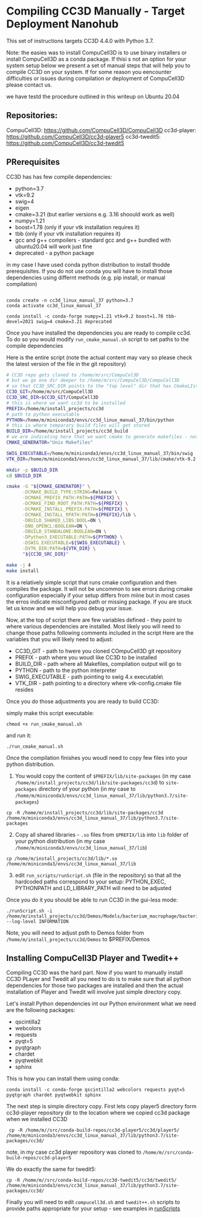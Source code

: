 # Compiling CC3D Manually - Target Deployment Nanohub

This set of instructions targets CC3D 4.4.0 with Python 3.7. 

Note: the easies was to install CompuCell3D is to use binary installers or install CompuCell3D
as a conda package. If thisi s not an option for your system setup below we present a set of manual steps that will help you to compile CC3D on your system. If for some reason you eencounter difficulties
or issues during compilation or deployment of CompuCell3D please contact us.

we have testd the procedure outlined in this writeup on Ubuntu 20.04

## Repositories:

CompuCell3D: https://github.com/CompuCell3D/CompuCell3D
cc3d-player: https://github.com/CompuCell3D/cc3d-player5
cc3d-twedit5: https://github.com/CompuCell3D/cc3d-twedit5

## PRerequisites

CC3D has has few compile dependencies:

- python=3.7
- vtk=9.2
- swig=4
- eigen
- cmake=3.21 (but earlier versions e.g. 3.16 shoould work as well)
- numpy=1.21
- boost=1.78 (only if your vtk installation requires it)
- tbb (only if your vtk installation requires it)
- gcc and g++ compoilers - standard gcc and g++ bundled with ubuntu20.04 will work just fine
- deprecated - a python package

in my case I have used conda python distribution to install thodde prerequisites. If you do not use conda you will have to install those dependencies using differnt methods (e.g. pip install, or manual compilation)  


```commandline

conda create -n cc3d_linux_manual_37 python=3.7
conda activate cc3d_linux_manual_37

conda install -c conda-forge numpy=1.21 vtk=9.2 boost=1.78 tbb-devel=2021 swig=4 cmake=3.21 deprecated   
```

Once you have installed the dependencies you are ready to compile cc3d. To do so you would modify 
`run_cmake_manual.sh` script to set paths to the compile dependencies

Here is the entire script (note the actual content may vary so please check the latest version of the file in the git repository)

```bash
# CC3D repo gets cloned to /home/m/src/CompuCel3D
# but we go one dir deeper to /home/m/src/CompuCel3D/CompuCell3D
# so that CC3D_SRC_DIR points to the "top level" dir that has CmakeLIsts.txt  
CC3D_GIT=/home/m/src/CompuCell3D
CC3D_SRC_DIR=$CC3D_GIT/CompuCell3D
# this is where we want cc3d to be installed
PREFIX=/home/m/install_projects/cc3d
# path to python executable
PYTHON=/home/m/miniconda3/envs/cc3d_linux_manual_37/bin/python
# this is where temporary build files will get stored
BUILD_DIR=/home/m/install_projects/cc3d_build
# we are indicating here that we want cmake to generate makefiles - note you may use different cmake generators
CMAKE_GENERATOR="Unix Makefiles"

SWIG_EXECUTABLE=/home/m/miniconda3/envs/cc3d_linux_manual_37/bin/swig
VTK_DIR=/home/m/miniconda3/envs/cc3d_linux_manual_37/lib/cmake/vtk-9.2

mkdir -p $BUILD_DIR
cd $BUILD_DIR

cmake -G "${CMAKE_GENERATOR}" \
      -DCMAKE_BUILD_TYPE:STRING=Release \
      -DCMAKE_PREFIX_PATH:PATH=${PREFIX} \
      -DCMAKE_FIND_ROOT_PATH:PATH=${PREFIX} \
      -DCMAKE_INSTALL_PREFIX:PATH=${PREFIX} \
      -DCMAKE_INSTALL_RPATH:PATH=${PREFIX}/lib \
      -DBUILD_SHARED_LIBS:BOOL=ON \
      -DNO_OPENCL:BOOLEAN=ON \
      -DBUILD_STANDALONE:BOOLEAN=ON \
      -DPython3_EXECUTABLE:PATH=${PYTHON} \
      -DSWIG_EXECUTABLE=${SWIG_EXECUTABLE} \
      -DVTK_DIR:PATH=${VTK_DIR} \
      "${CC3D_SRC_DIR}"

make -j 4
make install
```

It is a relatively simple script that runs cmake configuration and then compiles the package. 
It will not be uncommon to see errors during cmake configuration especially if your setup differs from miine but in most cases the erros indicate misconfigured path or missing package. If you are stuck let us know and we will help you debug your issue. 

Now, at the top of script there are few variables defined - they point to where various dependencies are installed. Most likely you will need to change those paths following comments included in the script
Here are the variables that you will likely need to adjust:

- CC3D_GIT - path to hwere you cloned COmpuCell3D git repository
- PREFIX - path where you woudl like CC3D to be installed
- BUILD_DIR - path where all Makefiles, compilation output will go to 
- PYTHON - path to the python interpreter
- SWIG_EXECUTABLE -  path pointing to swig 4.x executable\
- VTK_DIR - path pointing to a directory where vtk-config.cmake file resides

Once you do those adjustments you are ready to build CC3D:

simply make this script executable:

```comandline
chmod +x run_cmake_manual.sh
```

and run it:

```
./run_cmake_manual.sh
```


Once the compilation finishes you woudl need to copy few files into your python distribution. 

1. You would copy the content of `$PREFIX/lib/site-packages` (in my case `/home/m/install_projects/cc3d/lib/site-packages/cc3d`) to `site-packages` directory of your python (in my case to `/home/m/miniconda3/envs/cc3d_linux_manual_37/lib/python3.7/site-packages`)

```commandline
cp -R /home/m/install_projects/cc3d/lib/site-packages/cc3d /home/m/miniconda3/envs/cc3d_linux_manual_37/lib/python3.7/site-packages
```

2. Copy all shared libraries -  `.so` files from `$PREFIX/lib` into `lib` folder of your python distribution (in my case `/home/m/miniconda3/envs/cc3d_linux_manual_37/lib`) 


```commandline
cp /home/m/install_projects/cc3d/lib/*.so /home/m/miniconda3/envs/cc3d_linux_manual_37/lib
```

3. edit `run_scripts/runScript.sh` (file in the repository) so that all the hardcoded paths correspond to your setup: PYTHON_EXEC, PYTHONPATH and LD_LIBRARY_PATH will need to be adjusted


Once you do it you should be able to run CC3D in the  gui-less mode:

```
./runScript.sh -i /home/m/install_projects/cc3d/Demos/Models/bacterium_macrophage/bacterium_macrophage.cc3d --log-level INFORMATION
```

Note, you will need to adjust psth to Demos folder from `/home/m/install_projects/cc3d/Demos` to $PREFIX/Demos  

## Installing CompuCell3D Player and Twedit++

Compiling CC3D was the hard part. Now if you want to manually install CC3D PLayer and Twedit all you need to do is to make sure that all python dependencies for those two packages are installed and then 
the actual installation of Player and Twedit will involve just simple directory copy.

Let's install Python dependencies int our Python environment what we need are the following packages:

- qscintilla2
- webcolors
- requests
- pyqt=5
- pyqtgraph
- chardet
- pyqtwebkit
- sphinx

This is how you can install them using conda:

```commandline
conda install -c conda-forge qscintilla2 webcolors requests pyqt=5 pyqtgraph chardet pyqtwebkit sphinx

```

The next step is simple directory copy. First lets copy player5 directory form cc3d-player repository dir to the location where we copied cc3d package when we installed CC3D

```commandline
 cp -R /home/m//src/conda-build-repos/cc3d-player5/cc3d/player5/  /home/m/miniconda3/envs/cc3d_linux_manual_37/lib/python3.7/site-packages/cc3d/

```

note, in my case cc3d player repository was cloned to `/home/m//src/conda-build-repos/cc3d-player5`

We do exactly the same for twedit5:

```commandline
cp -R /home/m//src/conda-build-repos/cc3d-twedit5/cc3d/twedit5/  /home/m/miniconda3/envs/cc3d_linux_manual_37/lib/python3.7/site-packages/cc3d/
```

Finally you will need to edit `compucell3d.sh` and `twedit++.sh` scripts to provide paths appropriate for your setup - see examples in [runScripts](./runScripts)








